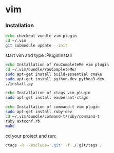 # vim

### Installation

```Bash
echo checkout vundle vim plugin
cd ~/.vim
git submodule update --init 
```

start vim and type :PluginInstall

```Bash
echo Installation of YouCompleteMe vim plugin
cd ~/.vim/bundle/YouCompleteMe/
sudo apt-get install build-essential cmake
sudo apt-get install python-dev python3-dev
./install.py

echo Installation of ctags vim plugin
sudo apt-get install exuberant-ctags
```

```Bash
echo Installation of command-t vim plugin
sudo apt-get install ruby-dev
cd ~/.vim/bundle/command-t/ruby/command-t
ruby extconf.rb
make
```

cd your project and run:
```Bash
ctags -R --exclude='.git' -f ./.git/tags .
```

